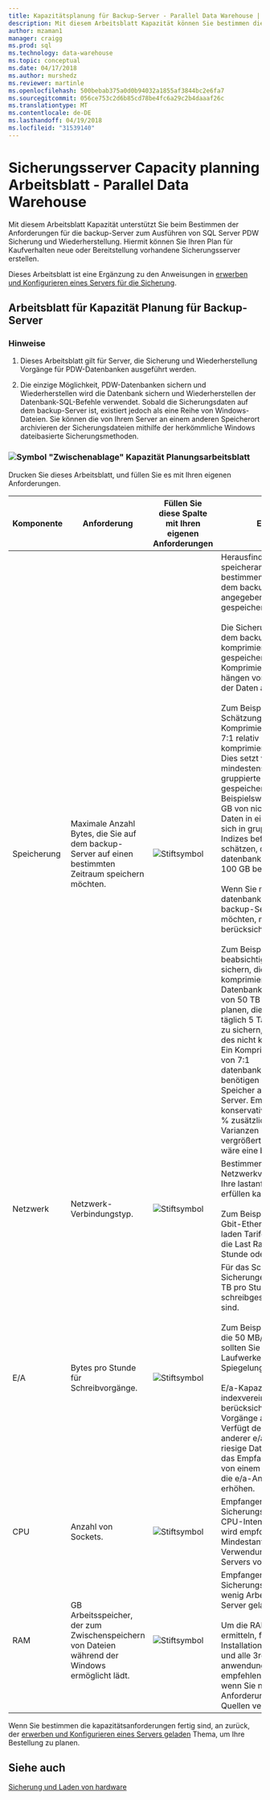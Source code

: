 ```yaml
---
title: Kapazitätsplanung für Backup-Server - Parallel Data Warehouse | Microsoft Docs
description: Mit diesem Arbeitsblatt Kapazität können Sie bestimmen die Anforderungen für die backup-Server zum Ausführen von Parallel Data Warehouse-Datenbank sichern und wiederherstellen. Hiermit können Sie Ihren Plan für Kaufverhalten neue oder Bereitstellung vorhandene Sicherungsserver erstellen.
author: mzaman1
manager: craigg
ms.prod: sql
ms.technology: data-warehouse
ms.topic: conceptual
ms.date: 04/17/2018
ms.author: murshedz
ms.reviewer: martinle
ms.openlocfilehash: 500bebab375a0d0b94032a1855af3844bc2e6fa7
ms.sourcegitcommit: 056ce753c2d6b85cd78be4fc6a29c2b4daaaf26c
ms.translationtype: MT
ms.contentlocale: de-DE
ms.lasthandoff: 04/19/2018
ms.locfileid: "31539140"
---
```

# <a name="backup-server-capacity-planning-worksheet---parallel-data-warehouse"></a>Sicherungsserver Capacity planning Arbeitsblatt - Parallel Data Warehouse
Mit diesem Arbeitsblatt Kapazität unterstützt Sie beim Bestimmen der Anforderungen für die backup-Server zum Ausführen von SQL Server PDW Sicherung und Wiederherstellung. Hiermit können Sie Ihren Plan für Kaufverhalten neue oder Bereitstellung vorhandene Sicherungsserver erstellen.  
  
Dieses Arbeitsblatt ist eine Ergänzung zu den Anweisungen in [erwerben und Konfigurieren eines Servers für die Sicherung](acquire-and-configure-backup-server.md).  
  
## <a name="capacity-planning-worksheet-for-backup-servers"></a>Arbeitsblatt für Kapazität Planung für Backup-Server  

### <a name="notes"></a>Hinweise  
  
1.  Dieses Arbeitsblatt gilt für Server, die Sicherung und Wiederherstellung Vorgänge für PDW-Datenbanken ausgeführt werden.  
  
2.  Die einzige Möglichkeit, PDW-Datenbanken sichern und Wiederherstellen wird die Datenbank sichern und Wiederherstellen der Datenbank-SQL-Befehle verwendet. Sobald die Sicherungsdaten auf dem backup-Server ist, existiert jedoch als eine Reihe von Windows-Dateien. Sie können die von Ihrem Server an einem anderen Speicherort archivieren der Sicherungsdateien mithilfe der herkömmliche Windows dateibasierte Sicherungsmethoden.  
  
### <a name="clipboard-iconmediaclipboard-iconpng-clipboard-icon-capacity-planning-worksheet"></a>![Symbol "Zwischenablage"](media/clipboard-icon.png "zwischenablagesymbol") Kapazität Planungsarbeitsblatt 
  
Drucken Sie dieses Arbeitsblatt, und füllen Sie es mit Ihren eigenen Anforderungen.  
  
|Komponente|Anforderung|Füllen Sie diese Spalte mit Ihren eigenen Anforderungen|Empfehlungen|  
|-------------|---------------|--------------------------------------------------|-------------------|  
|Speicherung|Maximale Anzahl Bytes, die Sie auf dem backup-Server auf einen bestimmten Zeitraum speichern möchten.|![Stiftsymbol](media/pencil-icon.png "Stiftsymbol")|Herausfinden Sie, um die speicheranforderungen zu bestimmen, wie viele Daten auf dem backup-Server in einen angegebenen Zeitraum gespeichert werden sollen.<br /><br />Die Sicherungsdaten werden auf dem backup-Server in einem komprimierten Format gespeichert. Komprimierungsraten Daten hängen von den Eigenschaften der Daten ab.<br /><br />Zum Beispiel: als eine grobe Schätzung der schätzen ein Komprimierungsverhältnis von 7:1 relativ zur Größe der nicht komprimierten Daten empfohlen. Dies setzt voraus, dass mindestens 80 % der Daten in gruppierte columnstore-Indizes gespeichert werden. Beispielsweise konnte Wenn 700 GB von nicht komprimierten Daten in einer Datenbank und sich in gruppierte columnstore-Indizes befindet, dann Sie schätzen, dass die datenbanksicherung ungefähr 100 GB benötigen.<br /><br />Wenn Sie mehrere Kopien von datenbanksicherungen auf dem backup-Server verwenden möchten, müssen Sie dafür zu berücksichtigen.<br /><br />Zum Beispiel: Wenn Sie beabsichtigen, 10 Datenbanken sichern, die jeweils 5 TB nicht komprimierte Daten enthalten, die Datenbanken eine Gesamtgröße von 50 TB aufweisen. Wenn Sie planen, diese 10 Datenbanken täglich 5 Tage lang in einer Zeile zu sichern, ist die Gesamtgröße des nicht komprimierte 250 TB. Ein Komprimierungsverhältnis von 7:1 datenbankwiederherstellungszeit, benötigen Sie 250 / 7 = 35,7 TB Speicher auf dem backup-Server. Empfohlen wird konservative und abrufen zu 30 % zusätzliche Kapazität Varianzen berücksichtigen und vergrößert.  In diesem Beispiel wäre eine bessere 46,6 TB.|  
|Netzwerk|Netzwerk-Verbindungstyp.|![Stiftsymbol](media/pencil-icon.png "Stiftsymbol")|Bestimmen Sie den besten Netzwerkverbindungstyp, der Ihre lastanforderungen-Rate erfüllen kann.<br /><br />Zum Beispiel: InfiniBand oder 10 Gbit-Ethernet-die optimale gebe laden Tarife. 1Gbit Ethernet wird die Last Raten auf 360 GB pro Stunde oder weniger beschränkt.|  
|E/A|Bytes pro Stunde für Schreibvorgänge.|![Stiftsymbol](media/pencil-icon.png "Stiftsymbol")|Für das Schreiben von Sicherungen auf Datenträger, 4 TB pro Stunde schreibgeschwindigkeit optimal sind.<br /><br />Zum Beispiel: für die Laufwerke, die 50 MB/s, schreiben können, sollten Sie mindestens 24 Laufwerke sowie mehrere für Spiegelung oder Parität.<br /><br />E/a-Kapazität indexvereinigungen berücksichtigt alle der e/a-Vorgänge auf den Server laden. Verfügt der Server das Laden anderer e/a-Datenverkehr neben riesige Datenmengen, wie z. B. das Empfangen von Datendateien von einem ETL-Server werden die e/a-Anforderungen zu erhöhen.|  
|CPU|Anzahl von Sockets.|![Stiftsymbol](media/pencil-icon.png "Stiftsymbol")|Empfangen und Speichern von Sicherungsdateien ist keine CPU-Intensive Anwendung.  Es wird empfohlen, als eine Mindestanforderung unter Verwendung eines 2-Socket-Servers vor kurzem hergestellt.|  
|RAM|GB Arbeitsspeicher, der zum Zwischenspeichern von Dateien während der Windows ermöglicht lädt.|![Stiftsymbol](media/pencil-icon.png "Stiftsymbol")|Empfangen und Speichern von Sicherungsdateien erfordert nur wenig Arbeitsspeicher auf dem Server geladen.<br /><br />Um die RAM-Anforderungen zu ermitteln, finden Sie in Ihrer Installation von Windows Server und alle 3rd Party anwendungsanforderungen. Wir empfehlen mindestens 32 GB, wenn Sie nicht den Anforderungen aus anderen Quellen verfügen.|  
  
Wenn Sie bestimmen die kapazitätsanforderungen fertig sind, an zurück, der [erwerben und Konfigurieren eines Servers geladen](acquire-and-configure-loading-server.md) Thema, um Ihre Bestellung zu planen.  
  
## <a name="see-also"></a>Siehe auch  
[Sicherung und Laden von hardware](backup-and-loading-hardware.md)  
  
